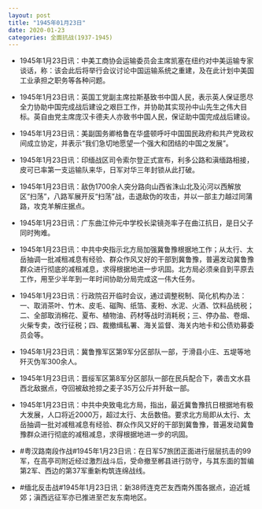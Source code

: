 ```yaml
---
layout: post
title: "1945年01月23日"
date: 2020-01-23
categories: 全面抗战(1937-1945)
---
```


<meta name="referrer" content="no-referrer" />

- 1945年1月23日讯：中美工商协会运输委员会主席凯塞在纽约对中美运输专家谈话，称：该会此后将举行会议讨论中国运输系统之重建，及在此计划中美国工业承担之职务等各种问题。 

- 1945年1月23日讯：英国工党副主席拉斯基致书中国人民，表示英人保证愿尽全力协助中国完成战后建设之艰巨工作，并协助其实现孙中山先生之伟大目标。英自由党主席庞汉卡德夫人亦致书中国人民，保证助中国完成战后建设。 

- 1945年1月23日讯：美副国务卿格鲁在华盛顿呼吁中国国民政府和共产党政权间成立协定，并表示“我们急切地愿望一个强大和团结的中国之发展”。 

- 1945年1月23日讯：印缅战区司令索尔登正式宣布，利多公路和滇缅路相接，皮可已率第一支运输队来华，日军对华三年封锁从此打破。 

- 1945年1月23日讯：敌伪1700余人突分路向山西省洙山北及沁河以西解放区“扫荡”，八路军展开反“扫荡”战，击退敌伪的攻击，并以一部主力越过同蒲路，攻克羊解庄据点。 

- 1945年1月23日讯：广东曲江仲元中学校长梁镜尧率子在曲江抗日，是日父子同时殉难。 

- 1945年1月23日讯：中共中央指示北方局加强冀鲁豫根据地工作；从太行、太岳抽调一批减租减息有经验、群众作风又好的干部到冀鲁豫，普遍发动冀鲁豫群众进行彻底的减租减息，求得根据地进一步巩固。北方局必须亲自到平原去工作，用至少半年到一年时间协助分局完成这一伟大任务。 

- 1945年1月23日讯：行政院召开临时会议，通过调整税制、简化机构办法：一、取消茶叶、竹木、皮毛、磁陶、纸箔、麦粉、水泥、火酒、饮料品统税；二、全部取消棉花、夏布、植物油、药材等战时消耗税；三、停办盐、卷烟、火柴专卖，改行征税；四、裁撤缉私署、海关监督、海关内地卡和公债劝募委员会等。 

- 1945年1月23日讯：冀鲁豫军区第9军分区部队一部，于滑县小庄、五堤等地歼灭伪军300余人。 

- 1945年1月23日讯：晋绥军区第8军分区部队一部在民兵配合下，袭击文水县西北敌据点，夺回被敌抢掠之麦子35万公斤并歼敌一部。 

- 1945年1月23日讯：中共中央致电北方局，指出，最近冀鲁豫抗日根据地有极大发展，人口将近2000万，超过太行、太岳数倍。要求北方局即从太行、太岳抽调一批对减租减息有经验、群众作风又好的干部到冀鲁豫，普遍发动冀鲁豫群众进行彻底的减租减息，求得根据地进一步的巩固。 

- #粤汉路南段作战#1945年1月23日讯：在日军57旅团正面进行层层抗击的99军，在高亭司附近经过激烈战斗后，受命撤至郴县进行防守，与其东面的暂编第2军、西边的第37军重新构筑连绵战线。 

- #缅北反击战#1945年1月23日讯：新38师连克芒友西南外围各据点，迫近城郊；滇西远征军亦已推进至芒友东南地区。 

